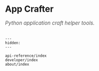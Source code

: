 # App Crafter

<span style="font-size:1.2em;font-style:italic;color:#5a5a5a">
  Python application craft helper tools.
  </br></br>
</span>

```{toctree}
---
hidden:
---

api-reference/index
developer/index
about/index
```
